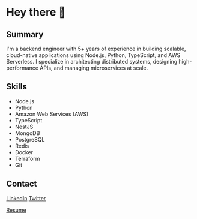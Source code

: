 # Hey there 👋

## Summary

I'm a backend engineer with 5+ years of experience in building scalable, cloud-native applications using Node.js, Python, TypeScript, and AWS Serverless. I specialize in architecting distributed systems, designing high-performance APIs, and managing microservices at scale.

## Skills

- Node.js
- Python
- Amazon Web Services (AWS)
- TypeScript
- NestJS
- MongoDB
- PostgreSQL
- Redis
- Docker
- Terraform
- Git

## Contact

[LinkedIn](https://www.linkedin.com/in/kunalmishra2020)
[Twitter](https://twitter.com/kunalmishra2020)

[Resume](./assets/KunalMishra.pdf)
